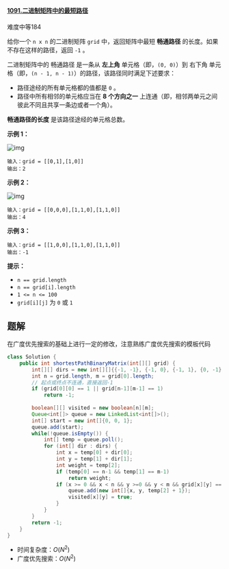 #### [1091.二进制矩阵中的最短路径](https://leetcode-cn.com/problems/shortest-path-in-binary-matrix/)

难度中等184

给你一个 `n x n` 的二进制矩阵 `grid` 中，返回矩阵中最短 **畅通路径** 的长度。如果不存在这样的路径，返回 `-1` 。

二进制矩阵中的 畅通路径 是一条从 **左上角** 单元格（即，`(0, 0)`）到 右下角 单元格（即，`(n - 1, n - 1)`）的路径，该路径同时满足下述要求：

- 路径途经的所有单元格都的值都是 `0` 。
- 路径中所有相邻的单元格应当在 **8 个方向之一** 上连通（即，相邻两单元之间彼此不同且共享一条边或者一个角）。

**畅通路径的长度** 是该路径途经的单元格总数。

 

**示例 1：**

![img](https://assets.leetcode.com/uploads/2021/02/18/example1_1.png)

```
输入：grid = [[0,1],[1,0]]
输出：2
```

**示例 2：**

![img](https://assets.leetcode.com/uploads/2021/02/18/example2_1.png)

```
输入：grid = [[0,0,0],[1,1,0],[1,1,0]]
输出：4
```

**示例 3：**

```
输入：grid = [[1,0,0],[1,1,0],[1,1,0]]
输出：-1
```

 

**提示：**

- `n == grid.length`
- `n == grid[i].length`
- `1 <= n <= 100`
- `grid[i][j]` 为 `0` 或 `1`

## 题解

在广度优先搜索的基础上进行一定的修改，注意熟练广度优先搜索的模板代码

```java
class Solution {
    public int shortestPathBinaryMatrix(int[][] grid) {
        int[][] dirs = new int[][]{{-1, -1}, {-1, 0}, {-1, 1}, {0, -1}, {0, 1}, {1, -1}, {1, 0}, {1, 1}};
        int n = grid.length, m = grid[0].length;
        // 起点或终点不连通，直接返回-1
        if (grid[0][0] == 1 || grid[n-1][m-1] == 1)
            return -1;
        
        boolean[][] visited = new boolean[n][m];
        Queue<int[]> queue = new LinkedList<int[]>();
        int[] start = new int[]{0, 0, 1};
        queue.add(start);
        while(!queue.isEmpty()) {
            int[] temp = queue.poll();
            for (int[] dir : dirs) {
                int x = temp[0] + dir[0];
                int y = temp[1] + dir[1];
                int weight = temp[2];
                if (temp[0] == n-1 && temp[1] == m-1)
                    return weight;
                if (x >= 0 && x < n && y >=0 && y < m && grid[x][y] == 0 && !visited[x][y]) {
                    queue.add(new int[]{x, y, temp[2] + 1});
                    visited[x][y] = true;
                }
            }
        }
        return -1;
    }
}
```

* 时间复杂度：$O(N^2)$
* 广度优先搜索：$O(N^2)$